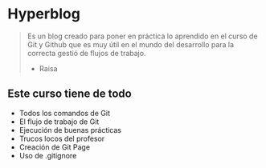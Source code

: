 # Hyperblog
> Es un blog creado para poner en práctica lo aprendido en el curso de Git y Github que es muy útil en el mundo del desarrollo para la correcta gestió de flujos de trabajo.
> - Raisa

## Este curso tiene de todo
* Todos los comandos de Git
* El flujo de trabajo de Git
* Ejecución de buenas prácticas
* Trucos locos del profesor
* Creación de Git Page
* Uso de .gitignore


